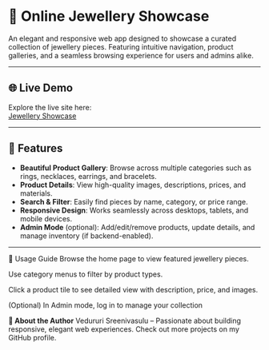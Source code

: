# 💎 Online Jewellery Showcase

An elegant and responsive web app designed to showcase a curated collection of jewellery pieces. Featuring intuitive navigation, product galleries, and a seamless browsing experience for users and admins alike.

---

## 🌐 Live Demo

Explore the live site here:  
[Jewellery Showcase](https://vedururisreenivasulu.github.io/jewellery/)

---

## 🎨 Features

- **Beautiful Product Gallery**: Browse across multiple categories such as rings, necklaces, earrings, and bracelets.
- **Product Details**: View high-quality images, descriptions, prices, and materials.
- **Search & Filter**: Easily find pieces by name, category, or price range.
- **Responsive Design**: Works seamlessly across desktops, tablets, and mobile devices.
- **Admin Mode** (optional): Add/edit/remove products, update details, and manage inventory (if backend-enabled).

---

🧠 Usage Guide
Browse the home page to view featured jewellery pieces.

Use category menus to filter by product types.

Click a product tile to see detailed view with description, price, and images.

(Optional) In Admin mode, log in to manage your collection


**👤 About the Author**
Vedururi Sreenivasulu – Passionate about building responsive, elegant web experiences.
Check out more projects on my GitHub profile.

